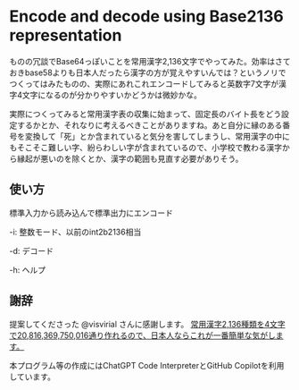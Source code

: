 Encode and decode using Base2136 representation
===

ものの冗談でBase64っぽいことを常用漢字2,136文字でやってみた。効率はさておきbase58よりも日本人だったら漢字の方が覚えやすいんでは？というノリでつくってはみたものの、実際にあれこれエンコードしてみると英数字7文字が漢字4文字になるのが分かりやすいかどうかは微妙かな。

実際につくってみると常用漢字表の収集に始まって、固定長のバイト長をどう設定するかとか、それなりに考えるべきことがありますね。あと自分に縁のある番号を変換して「死」とか含まれていると気分を害してしまうし、常用漢字の中にもそこそこ難しい字、紛らわしい字が含まれているので、小学校で教わる漢字から縁起が悪いのを除くとか、漢字の範囲も見直す必要がありそう。

使い方
---

標準入力から読み込んで標準出力にエンコード

-i: 整数モード、以前のint2b2136相当

-d: デコード

-h: ヘルプ

謝辞
---

提案してくださった @visvirial さんに感謝します。
[常用漢字2,136種類を4文字で20,816,369,750,016通り作れるので、日本人ならこれが一番簡単な気がします。](https://twitter.com/visvirial/status/1692827765874348308)

本プログラム等の作成にはChatGPT Code InterpreterとGitHub Copilotを利用しています。
